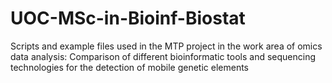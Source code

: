 # UOC-MSc-in-Bioinf-Biostat
Scripts and example files used in the MTP project in the work area of omics data analysis: Comparison of different bioinformatic tools and sequencing technologies for the detection of mobile genetic elements 
